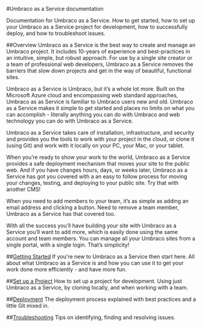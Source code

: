 #Umbraco as a Service documentation

Documentation for Umbraco as a Service. How to get started, how to set up your Umbraco as a Service project for development, how to successfully deploy, and how to troubleshoot issues.

##Overview
Umbraco as a Service is the best way to create and manage an Umbraco project. It includes 10-years of experience and best-practices in an intuitive, simple, but robust approach. For use by a single site creator or a team of professional web developers, Umbraco as a Service removes the barriers that slow down projects and get in the way of beautiful, functional sites.

Umbraco as a Service is Umbraco, but it’s a whole lot more. Built on the Microsoft Azure cloud and encompassing web standard approaches, Umbraco as as Service is familiar to Umbraco users new and old. Umbraco as a Service makes it simple to get started and places no limits on what you can accomplish - literally anything you can do with Umbraco and web technology you can do with Umbraco as a Service.

Umbraco as a Service takes care of installation, infrastructure, and security and provides you the tools to work with your project in the cloud, or clone it (using Git) and work with it locally on your PC, your Mac, or your tablet.

When you’re ready to show your work to the world, Umbraco as a Service provides a safe deployment mechanism that moves your site to the public web. And if you have changes hours, days, or weeks later, Umbraco as a Service has got you covered with a an easy to follow process for moving your changes, testing, and deploying to your public site. Try that with another CMS!

When you need to add members to your team, it’s as simple as adding an email address and clicking a button. Need to remove a team member, Umbraco as a Service has that covered too.

With all the success you’ll have building your site with Umbraco as a Service you’ll want to add more, which is easily done using the same account and team members. You can manage all your Umbraco sites from a single portal, with a single login.  That’s simplicity!

##[Getting Started](Getting-Started/)
If you're new to Umbraco as a Service then start here. All about what Umbraco as a Service is and how you can use it to get your work done more efficiently - and have more fun.

##[Set up a Project](Set-Up/)
How to set up a project for development. Using just Umbraco as a Service, by cloning locally, and when working with a team.

##[Deployment](Deployment/)
The deployment process explained with best practices and a little Git mixed in.

##[Troubleshooting](Troubleshooting/)
Tips on identifying, finding and resolving issues.
